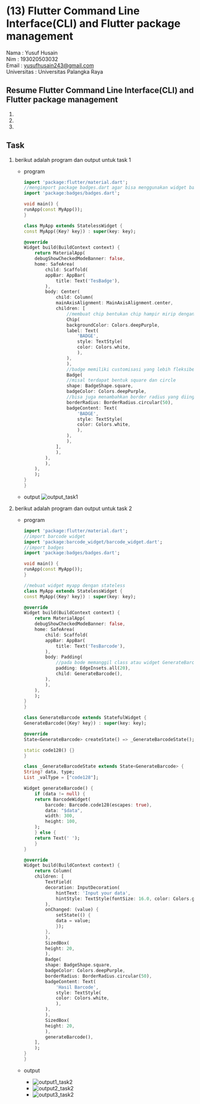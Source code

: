 # (13) Flutter Command Line Interface(CLI) and Flutter package management

Nama : Yusuf Husain <br>
Nim : 193020503032 <br>
Email : yusufhusain243@gmail.com <br>
Universitas : Universitas Palangka Raya

## Resume Flutter Command Line Interface(CLI) and Flutter package management

1.
2.
3.

## Task

1. berikut adalah program dan output untuk task 1

   - program

     ```dart
     import 'package:flutter/material.dart';
     //mengimport package badges.dart agar bisa menggunakan widget badge
     import 'package:badges/badges.dart';

     void main() {
     runApp(const MyApp());
     }

     class MyApp extends StatelessWidget {
     const MyApp({Key? key}) : super(key: key);

     @override
     Widget build(BuildContext context) {
         return MaterialApp(
         debugShowCheckedModeBanner: false,
         home: SafeArea(
             child: Scaffold(
             appBar: AppBar(
                 title: Text('TesBadge'),
             ),
             body: Center(
                 child: Column(
                 mainAxisAlignment: MainAxisAlignment.center,
                 children: [
                     //membuat chip bentukan chip hampir mirip dengan badge namun memiliki ukuran yang agak besar meskipun padding diset menjadi 0
                     Chip(
                     backgroundColor: Colors.deepPurple,
                     label: Text(
                         'BADGE',
                         style: TextStyle(
                         color: Colors.white,
                         ),
                     ),
                     ),
                     //badge memiliki customisasi yang lebih fleksibel
                     Badge(
                     //misal terdapat bentuk square dan circle
                     shape: BadgeShape.square,
                     badgeColor: Colors.deepPurple,
                     //bisa juga menambahkan border radius yang diinginkan
                     borderRadius: BorderRadius.circular(50),
                     badgeContent: Text(
                         'BADGE',
                         style: TextStyle(
                         color: Colors.white,
                         ),
                     ),
                     ),
                 ],
                 ),
             ),
             ),
         ),
         );
     }
     }

     ```

   - output
      ![output_task1](https://user-images.githubusercontent.com/74952343/159168397-e71d95e4-c1c0-4a58-957b-d7c5c7366f92.jpeg)


2. berikut adalah program dan output untuk task 2

   - program

     ```dart
     import 'package:flutter/material.dart';
     //import barcode widget
     import 'package:barcode_widget/barcode_widget.dart';
     //import badges
     import 'package:badges/badges.dart';

     void main() {
     runApp(const MyApp());
     }

     //mebuat widget myapp dengan stateless
     class MyApp extends StatelessWidget {
     const MyApp({Key? key}) : super(key: key);

     @override
     Widget build(BuildContext context) {
         return MaterialApp(
         debugShowCheckedModeBanner: false,
         home: SafeArea(
             child: Scaffold(
             appBar: AppBar(
                 title: Text('TesBarcode'),
             ),
             body: Padding(
                 //pada bode memanggil class atau widget GenerateBarcode
                 padding: EdgeInsets.all(20),
                 child: GenerateBarcode(),
             ),
             ),
         ),
         );
     }
     }

     class GenerateBarcode extends StatefulWidget {
     GenerateBarcode({Key? key}) : super(key: key);

     @override
     State<GenerateBarcode> createState() => _GenerateBarcodeState();

     static code128() {}
     }

     class _GenerateBarcodeState extends State<GenerateBarcode> {
     String? data, type;
     List _valType = ["code128"];

     Widget generateBarcode() {
         if (data != null) {
         return BarcodeWidget(
             barcode: Barcode.code128(escapes: true),
             data: "$data",
             width: 300,
             height: 100,
         );
         } else {
         return Text(' ');
         }
     }

     @override
     Widget build(BuildContext context) {
         return Column(
         children: [
             TextField(
             decoration: InputDecoration(
                 hintText: 'Input your data',
                 hintStyle: TextStyle(fontSize: 16.0, color: Colors.grey),
             ),
             onChanged: (value) {
                 setState(() {
                 data = value;
                 });
             },
             ),
             SizedBox(
             height: 20,
             ),
             Badge(
             shape: BadgeShape.square,
             badgeColor: Colors.deepPurple,
             borderRadius: BorderRadius.circular(50),
             badgeContent: Text(
                 'Hasil Barcode',
                 style: TextStyle(
                 color: Colors.white,
                 ),
             ),
             ),
             SizedBox(
             height: 20,
             ),
             generateBarcode(),
         ],
         );
     }
     }

     ```

   - output
      - ![output1_task2](https://user-images.githubusercontent.com/74952343/159168406-ac37b287-09fd-4d42-a555-97d43c2c7ab1.jpeg)
      - ![output2_task2](https://user-images.githubusercontent.com/74952343/159168412-c9f8aa89-ce4a-48fd-b2b3-4b21062910a8.jpeg)
      - ![output3_task2](https://user-images.githubusercontent.com/74952343/159168417-9ae2dfcf-a35c-4b25-aa03-f59dbc7d61dd.jpeg)



